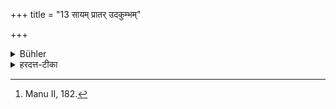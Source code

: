 +++
title = "13 सायम् प्रातर् उदकुम्भम्"

+++

<details><summary>Bühler</summary>

13. In the evening and in the morning he shall fetch water in a vessel (for the use of his teacher). [^7] 


[^7]:  Manu II, 182.
</details>

<details><summary>हरदत्त-टीका</summary>

## सूत्रम्
सायं प्रातरुदकुम्भमाहरेत् ॥१३॥  
## टिप्पनी
आचार्यस्य स्नानपानार्थम् ॥ १३॥
</details>
